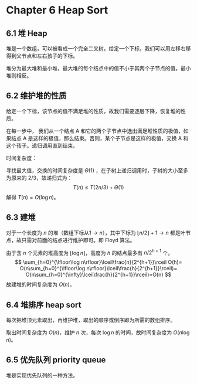# Chapter 6 Heap Sort

## 6.1 堆 Heap

堆是一个数组，可以被看成一个完全二叉树。给定一个下标，我们可以用左移右移得到父节点和左右孩子的下标。

堆分为最大堆和最小堆，最大堆的每个结点中的值不小于其两个子节点的值。最小堆则相反。

## 6.2 维护堆的性质

给定一个下标，该节点的值不满足堆的性质，故我们需要逐层下降，恢复堆的性质。

在每一步中， 我们从一个结点 A 和它的两个子节点中选出满足堆性质的极值，如果结点 A 是这样的极值，那么结束。否则，某个子节点是这样的极值，交换 A 和这个孩子。递归调用直到结束。

时间复杂度：

寻找最大值，交换的时间复杂度是 $\Theta(1)$ ，在子树上递归调用时，子树的大小至多为原来的 $2/3$，故递归式为：
$$
T(n)\le T(2n/3)+\Theta(1)
$$
解得 $T(n)=O(\log n)$。

## 6.3 建堆

对于一个长度为 $n$ 的堆（数组下标从$1\to n$），其中下标为 $\lfloor n/2\rfloor + 1\to n$ 都是叶节点，故只需对前面的结点进行维护即可。即 Floyd 算法。

由于含 $n$ 个元素的堆高度为 $\lfloor\log n\rfloor$，高度为 $h$ 的结点最多有 $n/2^{h+1}$ 个。
$$
\sum_{h=0}^{\lfloor\log n\rfloor}\lceil\frac{n}{2^{h+1}}\rceil O(h)=
O(n\sum_{h=0}^{\lfloor\log n\rfloor}\lceil\frac{h}{2^{h+1}}\rceil)=
O(n\sum_{h=0}^{\infty}\lceil\frac{h}{2^{h+1}}\rceil)=O(n)
$$
故建堆的时间复杂度为 $O(n)$。

## 6.4 堆排序 heap sort

每次把堆顶元素取出，再维护堆，取出的顺序或倒序即为所需的数组排序。

取出时间复杂度为 $O(n)$，维护 $n$ 次，每次 $\log n$ 的时间，故时间复杂度为 $O(n\log n)$。

## 6.5 优先队列 priority queue

堆是实现优先队列的一种方法。